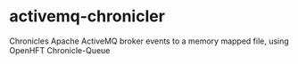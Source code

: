 # activemq-chronicler
Chronicles Apache ActiveMQ broker events to a memory mapped file, using OpenHFT Chronicle-Queue
